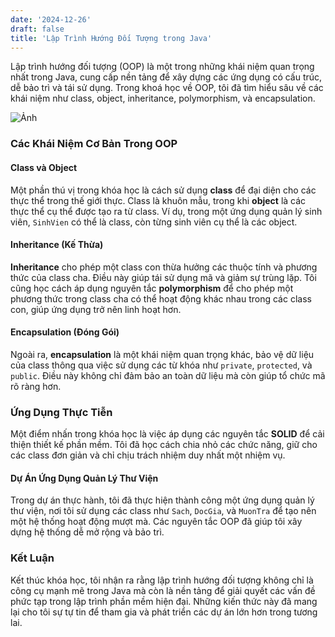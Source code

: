 ```yaml
---
date: '2024-12-26'
draft: false
title: 'Lập Trình Hướng Đối Tượng trong Java'
---
```


Lập trình hướng đối tượng (OOP) là một trong những khái niệm quan trọng nhất trong Java, cung cấp nền tảng để xây dựng các ứng dụng có cấu trúc, dễ bảo trì và tái sử dụng. Trong khoá học về OOP, tôi đã tìm hiểu sâu về các khái niệm như class, object, inheritance, polymorphism, và encapsulation.

![Ảnh](/images/java.jpg)

### Các Khái Niệm Cơ Bản Trong OOP

#### Class và Object
Một phần thú vị trong khóa học là cách sử dụng **class** để đại diện cho các thực thể trong thế giới thực. Class là khuôn mẫu, trong khi **object** là các thực thể cụ thể được tạo ra từ class. Ví dụ, trong một ứng dụng quản lý sinh viên, `SinhVien` có thể là class, còn từng sinh viên cụ thể là các object.

#### Inheritance (Kế Thừa)
**Inheritance** cho phép một class con thừa hưởng các thuộc tính và phương thức của class cha. Điều này giúp tái sử dụng mã và giảm sự trùng lặp. Tôi cũng học cách áp dụng nguyên tắc **polymorphism** để cho phép một phương thức trong class cha có thể hoạt động khác nhau trong các class con, giúp ứng dụng trở nên linh hoạt hơn.

#### Encapsulation (Đóng Gói)
Ngoài ra, **encapsulation** là một khái niệm quan trọng khác, bảo vệ dữ liệu của class thông qua việc sử dụng các từ khóa như `private`, `protected`, và `public`. Điều này không chỉ đảm bảo an toàn dữ liệu mà còn giúp tổ chức mã rõ ràng hơn.

### Ứng Dụng Thực Tiễn
Một điểm nhấn trong khóa học là việc áp dụng các nguyên tắc **SOLID** để cải thiện thiết kế phần mềm. Tôi đã học cách chia nhỏ các chức năng, giữ cho các class đơn giản và chỉ chịu trách nhiệm duy nhất một nhiệm vụ. 

#### Dự Án Ứng Dụng Quản Lý Thư Viện
Trong dự án thực hành, tôi đã thực hiện thành công một ứng dụng quản lý thư viện, nơi tôi sử dụng các class như `Sach`, `DocGia`, và `MuonTra` để tạo nên một hệ thống hoạt động mượt mà. Các nguyên tắc OOP đã giúp tôi xây dựng hệ thống dễ mở rộng và bảo trì.

### Kết Luận
Kết thúc khóa học, tôi nhận ra rằng lập trình hướng đối tượng không chỉ là công cụ mạnh mẽ trong Java mà còn là nền tảng để giải quyết các vấn đề phức tạp trong lập trình phần mềm hiện đại. Những kiến thức này đã mang lại cho tôi sự tự tin để tham gia và phát triển các dự án lớn hơn trong tương lai.
